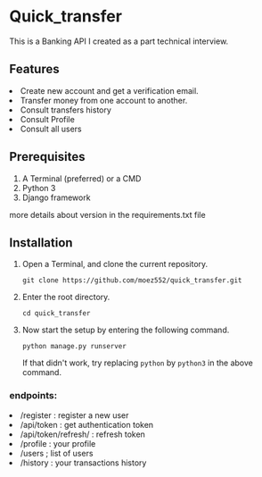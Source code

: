 # Quick_transfer

This is a Banking API I created as a part technical interview.

## Features
<li> Create new account and get a verification email.
<li> Transfer  money from one account to another.
<li> Consult transfers history
<li> Consult Profile
<li> Consult all users



## Prerequisites
1. A Terminal (preferred) or a CMD
2. Python 3
3. Django framework

more details about version in the requirements.txt file

## Installation
1. Open a Terminal, and clone the current repository.
    ```
    git clone https://github.com/moez552/quick_transfer.git
    ```
2. Enter the root directory.
    ```
    cd quick_transfer
    ```

3. Now start the setup by entering the following command.
    ```
    python manage.py runserver
    ```
    If that didn't work, try replacing `python` by `python3` in the above command.

### endpoints: 
<li> /register : register a new user
<li> /api/token : get authentication token
<li> /api/token/refresh/ : refresh token
<li> /profile : your profile
<li> /users ; list of users
<li> /history : your transactions history

